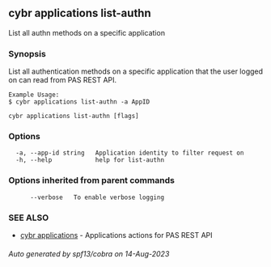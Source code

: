 ## cybr applications list-authn

List all authn methods on a specific application

### Synopsis

List all authentication methods on a specific application
	that the user logged on can read from PAS REST API.
	
	Example Usage:
	$ cybr applications list-authn -a AppID

```
cybr applications list-authn [flags]
```

### Options

```
  -a, --app-id string   Application identity to filter request on
  -h, --help            help for list-authn
```

### Options inherited from parent commands

```
      --verbose   To enable verbose logging
```

### SEE ALSO

* [cybr applications](cybr_applications.md)	 - Applications actions for PAS REST API

###### Auto generated by spf13/cobra on 14-Aug-2023
